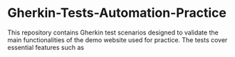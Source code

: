 # Gherkin-Tests-Automation-Practice
This repository contains Gherkin test scenarios designed to validate the main functionalities of the demo website used for practice. The tests cover essential features such as 

